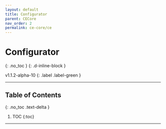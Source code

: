 ```yaml
---
layout: default
title: Configurator
parent: CECore
nav_order: 2
permalink: ce-core/ce
---
```


# Configurator
{: .no_toc }
{: .d-inline-block }

v1.1.2-alpha-10
{: .label .label-green }

---

## Table of Contents
{: .no_toc .text-delta }

1. TOC
{:toc}

---